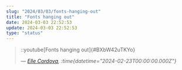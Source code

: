 ```yaml
---
slug: "2024/03/03/fonts-hanging-out"
title: "Fonts hanging out"
date: 2024-03-03 22:52:53
update: 2024-03-03 22:52:53
type: "status"
---
```


> ::youtube[Fonts hanging out]{#BXbW42uTKYo}
>
> <cite>&mdash; [Elle Cordova](https://www.youtube.com/watch?v=BXbW42uTKYo), :time{datetime="2024-02-23T00:00:00.000Z"}</cite>
